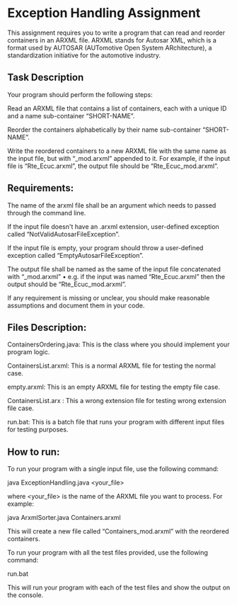 # Exception Handling Assignment
This assignment requires you to write a program that can read and reorder containers in an ARXML file. ARXML stands for Autosar XML, which is a format used by AUTOSAR (AUTomotive Open System ARchitecture), a standardization initiative for the automotive industry.

## Task Description
Your program should perform the following steps:

Read an ARXML file that contains a list of containers, each with a unique ID and a name sub-container “SHORT-NAME”.

Reorder the containers alphabetically by their name sub-container “SHORT-NAME”.

Write the reordered containers to a new ARXML file with the same name as the input file, but with “_mod.arxml” appended to it. For example, if the input file is “Rte_Ecuc.arxml”, the output file should be “Rte_Ecuc_mod.arxml”.

## Requirements:
The name of the arxml file shall be an argument which needs to passed through the command line.

If the input file doesn't have an .arxml extension, user-defined exception called “NotValidAutosarFileException”.

If the input file is empty, your program should throw a user-defined exception called “EmptyAutosarFileException”.

The output file shall be named as the same of the input file concatenated with “_mod.arxml” • e.g. if the input was named “Rte_Ecuc.arxml” then the output should be “Rte_Ecuc_mod.arxml”.

If any requirement is missing or unclear, you should make reasonable assumptions and document them in your code.

## Files Description:
ContainersOrdering.java: This is the class where you should implement your program logic.

ContainersList.arxml: This is a normal ARXML file for testing the normal case.

empty.arxml: This is an empty ARXML file for testing the empty file case.

ContainersList.arx : This a wrong extension file  for testing wrong extension file case.

run.bat: This is a batch file that runs your program with different input files for testing purposes.

## How to run:
To run your program with a single input file, use the following command:

java ExceptionHandling.java <your_file>

where <your_file> is the name of the ARXML file you want to process. For example:

java ArxmlSorter.java Containers.arxml

This will create a new file called “Containers_mod.arxml” with the reordered containers.

To run your program with all the test files provided, use the following command:

run.bat

This will run your program with each of the test files and show the output on the console.